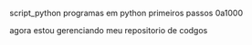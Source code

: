 script_python
 programas em python primeiros passos 0a1000
 
 agora estou gerenciando meu repositorio de codgos 